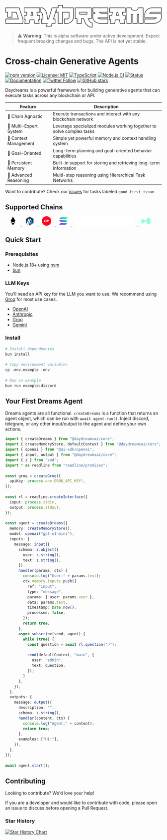 <p align="center">
  <img src="./public/Daydreams.png" alt="Daydreams">
</p>

> ⚠️ **Warning**: This is alpha software under active development. Expect
> frequent breaking changes and bugs. The API is not yet stable.

# Cross-chain Generative Agents

[![npm version](https://badge.fury.io/js/%40ai-sdk%2Fcore.svg)](https://badge.fury.io/js/%40ai-sdk%2Fcore)
[![License: MIT](https://img.shields.io/badge/License-MIT-yellow.svg)](https://opensource.org/licenses/MIT)
[![TypeScript](https://img.shields.io/badge/TypeScript-007ACC?logo=typescript&logoColor=white)](https://www.typescriptlang.org/)
[![Node.js CI](https://github.com/ai-sdk/core/actions/workflows/node.js.yml/badge.svg)](https://github.com/ai-sdk/core/actions/workflows/node.js.yml)
[![Status](https://img.shields.io/badge/Status-Alpha-orange.svg)]()
[![Documentation](https://img.shields.io/badge/Documentation-docs-blue.svg)](https://docs.daydreams.ai)
[![Twitter Follow](https://img.shields.io/twitter/follow/daydreamsai?style=social)](https://twitter.com/daydreamsagents)
[![GitHub stars](https://img.shields.io/github/stars/daydreamsai/daydreams?style=social)](https://github.com/daydreamsai/daydreams)

Daydreams is a powerful framework for building generative agents that can
execute tasks across any blockchain or API.

| Feature                | Description                                                          |
| ---------------------- | -------------------------------------------------------------------- |
| 🔗 Chain Agnostic      | Execute transactions and interact with any blockchain network        |
| 👥 Multi-Expert System | Leverage specialized modules working together to solve complex tasks |
| 🧠 Context Management  | Simple yet powerful memory and context handling system               |
| 🎯 Goal-Oriented       | Long-term planning and goal-oriented behavior capabilities           |
| 💾 Persistent Memory   | Built-in support for storing and retrieving long-term information    |
| 🤔 Advanced Reasoning  | Multi-step reasoning using Hierarchical Task Networks                |

Want to contribute? Check our
[issues](https://github.com/daydreamsai/daydreams/issues) for tasks labeled
`good first issue`.

## Supported Chains

<p> 
  <a href="#chain-support">
  <img src="./.github/eth-logo.svg" height="30" alt="Ethereum" style="margin: 0 10px;" />
  <img src="./.github/arbitrum-logo.svg" height="30" alt="Arbitrum" style="margin: 0 10px;" />
  <img src="./.github/optimism-logo.svg" height="30" alt="Optimism" style="margin: 0 10px;" />
  <img src="./.github/solana-logo.svg" height="30" alt="Hyperledger" style="margin: 0 10px;" />
  <img src="./.github/Starknet.svg" height="30" alt="StarkNet" style="margin: 0 10px;" />
  <img src="./.github/hl-logo.svg" height="30" alt="Hyperledger" style="margin: 0 10px;" />
  </a>
</p>

## Quick Start

### Prerequisites

- Node.js 18+ using [nvm](https://github.com/nvm-sh/nvm)
- [bun](https://bun.sh/)

### LLM Keys

You'll need an API key for the LLM you want to use. We recommend using
[Groq](https://groq.com/) for most use cases.

- [OpenAI](https://openai.com/)
- [Anthropic](https://anthropic.com/)
- [Groq](https://groq.com/)
- [Gemini](https://deepmind.google/technologies/gemini/)

### Install

```bash
# Install dependencies
bun install

# Copy environment variables
cp .env.example .env

# Run an example
bun run example:discord
```

## Your First Dreams Agent

Dreams agents are all functional. `createDreams` is a function that returns an
agent object, which can be run with `await agent.run()`. Inject discord,
telegram, or any other input/output to the agent and define your own actions.

```typescript
import { createDreams } from "@daydreamsai/core";
import { createMemoryStore, defaultContext } from "@daydreamsai/core";
import { openai } from "@ai-sdk/openai";
import { input, output } from "@daydreamsai/core";
import { z } from "zod";
import * as readline from "readline/promises";

const groq = createGroq({
  apiKey: process.env.GROQ_API_KEY!,
});

const rl = readline.createInterface({
  input: process.stdin,
  output: process.stdout,
});

const agent = createDreams({
  memory: createMemoryStore(),
  model: openai("gpt-o1-mini"),
  inputs: {
    message: input({
      schema: z.object({
        user: z.string(),
        text: z.string(),
      }),
      handler(params, ctx) {
        console.log("User:" + params.text);
        ctx.memory.inputs.push({
          ref: "input",
          type: "message",
          params: { user: params.user },
          data: params.text,
          timestamp: Date.now(),
          processed: false,
        });
        return true;
      },
      async subscribe(send, agent) {
        while (true) {
          const question = await rl.question(">");

          send(defaultContext, "main", {
            user: "admin",
            text: question,
          });
        }
      },
    }),
  },
  outputs: {
    message: output({
      description: "",
      schema: z.string(),
      handler(content, ctx) {
        console.log("Agent:" + content);
        return true;
      },
      examples: ["Hi!"],
    }),
  },
});

await agent.start();
```

## Contributing

Looking to contribute? We'd love your help!

If you are a developer and would like to contribute with code, please open an
issue to discuss before opening a Pull Request.

### Star History

[![Star History Chart](https://api.star-history.com/svg?repos=daydreamsai/daydreams&type=Date)](https://star-history.com/#daydreamsai/daydreams&Date)
